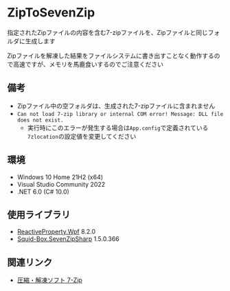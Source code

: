 
# ZipToSevenZip

指定されたZipファイルの内容を含む7-zipファイルを、Zipファイルと同じフォルダに生成します

Zipファイルを解凍した結果をファイルシステムに書き出すことなく動作するので高速ですが、メモリを馬鹿食いするのでご注意ください

## 備考

* Zipファイル中の空フォルダは、生成された7-zipファイルに含まれません
* `Can not load 7-zip library or internal COM error! Message: DLL file does not exist.`
  * 実行時にこのエラーが発生する場合は`App.config`で定義されている`7zlocation`の設定値を変更してください

## 環境

* Windows 10 Home 21H2 (x64)
* Visual Studio Community 2022
* .NET 6.0 (C# 10.0)

## 使用ライブラリ

* [ReactiveProperty.Wpf](https://github.com/runceel/ReactiveProperty) 8.2.0
* [Squid-Box.SevenZipSharp](https://github.com/squid-box/SevenZipSharp) 1.5.0.366

## 関連リンク

* [圧縮・解凍ソフト 7-Zip](https://sevenzip.osdn.jp/)
